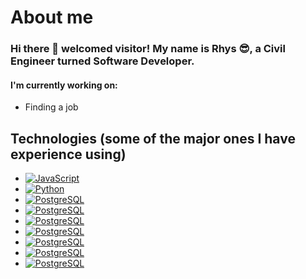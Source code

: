 # About me

### Hi there 👋 welcomed visitor! My name is Rhys :sunglasses:, a Civil Engineer turned Software Developer.  

#### I'm currently working on: 
- Finding a job

## Technologies (some of the major ones I have experience using) 

- [![JavaScript](https://aleen42.github.io/badges/src/javascript.svg)](#)
- [![Python](https://img.shields.io/badge/Python-14354C?style=for-the-badge&logo=python&logoColor=white)](#)
- [![PostgreSQL](https://img.shields.io/badge/PostgreSQL-316192?style=for-the-badge&logo=postgresql&logoColor=white)](#)
- [![PostgreSQL](https://aleen42.github.io/badges/src/react.svg)](#)
- [![PostgreSQL](https://aleen42.github.io/badges/src/redux.svg)](#)
- [![PostgreSQL](https://aleen42.github.io/badges/src/node.svg)](#)
- [![PostgreSQL](https://aleen42.github.io/badges/src/docker.svg)](#)
- [![PostgreSQL](https://aleen42.github.io/badges/src/visual_studio_code.svg)](#)
- [![PostgreSQL](https://aleen42.github.io/badges/src/mocha.svg)](#)
